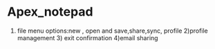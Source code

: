 # Apex_notepad
1) file menu options:new , open and save,share,sync, profile 2)profile management 3) exit confirmation 4)email sharing
